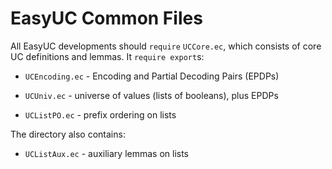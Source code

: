 EasyUC Common Files
================================================================================

All EasyUC developments should `require` `UCCore.ec`, which consists of
core UC definitions and lemmas. It `require export`s:

* `UCEncoding.ec` - Encoding and Partial Decoding Pairs (EPDPs)

* `UCUniv.ec` - universe of values (lists of booleans), plus EPDPs

* `UCListPO.ec` - prefix ordering on lists

The directory also contains:

* `UCListAux.ec` - auxiliary lemmas on lists
